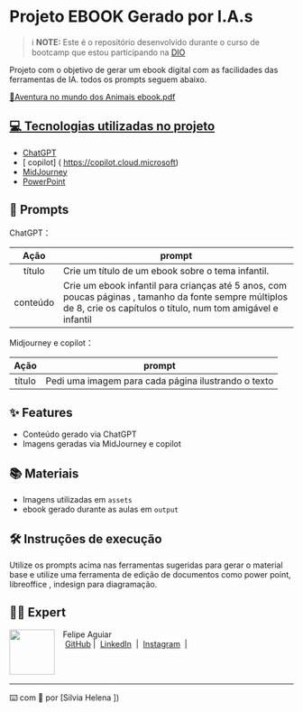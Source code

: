 
# Projeto EBOOK Gerado por I.A.s


 > ℹ️ **NOTE:** Este é o repositório desenvolvido durante o curso de bootcamp que estou participando na [DIO](https://dio.me)

Projeto com o objetivo de gerar um ebook digital com as facilidades das ferramentas de IA. todos os prompts
seguem abaixo.

<a href="https://github.com/felipeAguiarCode/prompts-recipe-to-create-a-ebook/blob/main/output/ebook%20-%20css%20jedi%20output.pdf" title="View PDF now"> 📕Aventura no mundo dos Animais ebook.pdf

## 💻 Tecnologias utilizadas no projeto

- [ChatGPT](https://chat.openai.com/) 
- [ copilot] ( https://copilot.cloud.microsoft)
- [MidJourney](https://www.midjourney.com/app/)
- [PowerPoint](https://www.microsoft.com/en/microsoft-365/powerpoint)

## 🧠 Prompts


ChatGPT：

|   Ação   | prompt                                                                                                                                                                                                                                                                         |
| :------: | ------------------------------------------------------------------------------------------------------------------------------------------------------------------------------------------------------------------------------------------------------------------------------ |
|  título  | Crie um título de um ebook sobre o tema infantil.                                                     |
| conteúdo | Crie um ebook infantil para crianças até 5 anos, com poucas páginas , tamanho da fonte sempre múltiplos de 8, crie os capítulos o título, num tom amigável e infantil


Midjourney e copilot：

|  Ação  | prompt                                                                                 |
| :----: | -------------------------------------------------------------------------------------- |
| título | Pedi uma imagem para cada página ilustrando o texto |

## ✨ Features

- Conteúdo gerado via ChatGPT
- Imagens geradas via MidJourney e copilot

## 📚 Materiais

- Imagens utilizadas em `assets`
- ebook gerado durante as aulas em `output`

## 🛠️ Instruções de execução

Utilize os prompts acima nas ferramentas sugeridas para gerar o material base e utilize uma ferramenta de edição de documentos como power point, libreoffice , indesign para diagramação.

## 👨‍💻 Expert

<p>
    <img 
      align=left 
      margin=10 
      width=80 
      src="https://avatars.githubusercontent.com/u/37452836?v=4"
    />
    <p>&nbsp&nbsp&nbspFelipe Aguiar<br>
    &nbsp&nbsp&nbsp
    <a href="https://github.com/felipeAguiarCode">
    GitHub</a>&nbsp;|&nbsp;
    <a href="www.linkedin.com/in/
felipe-exe">LinkedIn</a>
&nbsp;|&nbsp;
    <a href="https://www.instagram.com/felipeaguiar.exe/">
    Instagram</a>
&nbsp;|&nbsp;</p>
</p>
<br/><br/>
<p>

---

⌨️ com 💜 por [Silvia Helena ])
